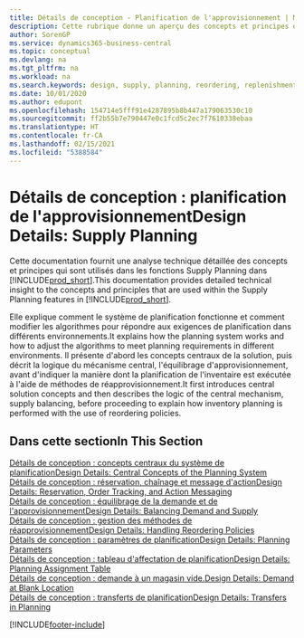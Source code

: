 ```yaml
---
title: Détails de conception - Planification de l'approvisionnement | Microsoft Docs
description: Cette rubrique donne un aperçu des concepts et principes qui sont utilisés avec les fonctionnalités de planification de l'approvisionnement dans Business Central.
author: SorenGP
ms.service: dynamics365-business-central
ms.topic: conceptual
ms.devlang: na
ms.tgt_pltfrm: na
ms.workload: na
ms.search.keywords: design, supply, planning, reordering, replenishment
ms.date: 10/01/2020
ms.author: edupont
ms.openlocfilehash: 154714e5fff91e4287895b8b447a179063530c10
ms.sourcegitcommit: ff2b55b7e790447e0c1fcd5c2ec7f7610338ebaa
ms.translationtype: HT
ms.contentlocale: fr-CA
ms.lasthandoff: 02/15/2021
ms.locfileid: "5388584"
---
```

# <a name="design-details-supply-planning"></a><span data-ttu-id="de91d-103">Détails de conception : planification de l'approvisionnement</span><span class="sxs-lookup"><span data-stu-id="de91d-103">Design Details: Supply Planning</span></span>
<span data-ttu-id="de91d-104">Cette documentation fournit une analyse technique détaillée des concepts et principes qui sont utilisés dans les fonctions Supply Planning dans [!INCLUDE[prod_short](includes/prod_short.md)].</span><span class="sxs-lookup"><span data-stu-id="de91d-104">This documentation provides detailed technical insight to the concepts and principles that are used within the Supply Planning features in [!INCLUDE[prod_short](includes/prod_short.md)].</span></span>  

<span data-ttu-id="de91d-105">Elle explique comment le système de planification fonctionne et comment modifier les algorithmes pour répondre aux exigences de planification dans différents environnements.</span><span class="sxs-lookup"><span data-stu-id="de91d-105">It explains how the planning system works and how to adjust the algorithms to meet planning requirements in different environments.</span></span> <span data-ttu-id="de91d-106">Il présente d'abord les concepts centraux de la solution, puis décrit la logique du mécanisme central, l'équilibrage d'approvisionnement, avant d'indiquer la manière dont la planification de l'inventaire est exécutée à l'aide de méthodes de réapprovisionnement.</span><span class="sxs-lookup"><span data-stu-id="de91d-106">It first introduces central solution concepts and then describes the logic of the central mechanism, supply balancing, before proceeding to explain how inventory planning is performed with the use of reordering policies.</span></span>  

## <a name="in-this-section"></a><span data-ttu-id="de91d-107">Dans cette section</span><span class="sxs-lookup"><span data-stu-id="de91d-107">In This Section</span></span>  
[<span data-ttu-id="de91d-108">Détails de conception : concepts centraux du système de planification</span><span class="sxs-lookup"><span data-stu-id="de91d-108">Design Details: Central Concepts of the Planning System</span></span>](design-details-central-concepts-of-the-planning-system.md)  
[<span data-ttu-id="de91d-109">Détails de conception : réservation, chaînage et message d'action</span><span class="sxs-lookup"><span data-stu-id="de91d-109">Design Details: Reservation, Order Tracking, and Action Messaging</span></span>](design-details-reservation-order-tracking-and-action-messaging.md)  
[<span data-ttu-id="de91d-110">Détails de conception : équilibrage de la demande et de l'approvisionnement</span><span class="sxs-lookup"><span data-stu-id="de91d-110">Design Details: Balancing Demand and Supply</span></span>](design-details-balancing-demand-and-supply.md)  
[<span data-ttu-id="de91d-111">Détails de conception : gestion des méthodes de réapprovisionnement</span><span class="sxs-lookup"><span data-stu-id="de91d-111">Design Details: Handling Reordering Policies</span></span>](design-details-handling-reordering-policies.md)  
[<span data-ttu-id="de91d-112">Détails de conception : paramètres de planification</span><span class="sxs-lookup"><span data-stu-id="de91d-112">Design Details: Planning Parameters</span></span>](design-details-planning-parameters.md)  
[<span data-ttu-id="de91d-113">Détails de conception : tableau d'affectation de planification</span><span class="sxs-lookup"><span data-stu-id="de91d-113">Design Details: Planning Assignment Table</span></span>](design-details-planning-assignment-table.md)  
[<span data-ttu-id="de91d-114">Détails de conception : demande à un magasin vide.</span><span class="sxs-lookup"><span data-stu-id="de91d-114">Design Details: Demand at Blank Location</span></span>](design-details-demand-at-blank-location.md)  
[<span data-ttu-id="de91d-115">Détails de conception : transferts de planification</span><span class="sxs-lookup"><span data-stu-id="de91d-115">Design Details: Transfers in Planning</span></span>](design-details-transfers-in-planning.md)


[!INCLUDE[footer-include](includes/footer-banner.md)]